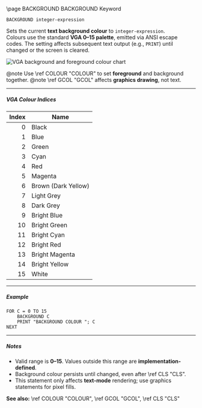 \page BACKGROUND BACKGROUND Keyword
```basic
BACKGROUND integer-expression
```

Sets the current **text background colour** to `integer-expression`.  
Colours use the standard **VGA 0–15 palette**, emitted via ANSI escape codes. The setting affects subsequent text output (e.g., `PRINT`) until changed or the screen is cleared.

![VGA background and foreground colour chart](https://user-images.githubusercontent.com/1556794/234695104-af3fd095-a0fe-4a69-85e9-9db698466caa.png)


@note Use \ref COLOUR "COLOUR" to set **foreground** and background together.
@note \ref GCOL "GCOL" affects **graphics drawing**, not text.

---

##### VGA Colour Indices

| Index | Name                 |
|------:|----------------------|
| 0     | Black                |
| 1     | Blue                 |
| 2     | Green                |
| 3     | Cyan                 |
| 4     | Red                  |
| 5     | Magenta              |
| 6     | Brown (Dark Yellow)  |
| 7     | Light Grey           |
| 8     | Dark Grey            |
| 9     | Bright Blue          |
| 10    | Bright Green         |
| 11    | Bright Cyan          |
| 12    | Bright Red           |
| 13    | Bright Magenta       |
| 14    | Bright Yellow        |
| 15    | White                |

---

##### Example

```basic
FOR C = 0 TO 15
    BACKGROUND C
    PRINT "BACKGROUND COLOUR "; C
NEXT
```

---

##### Notes
- Valid range is **0–15**. Values outside this range are **implementation-defined**.
- Background colour persists until changed, even after \ref CLS "CLS".
- This statement only affects **text-mode** rendering; use graphics statements for pixel fills.

**See also:**
\ref COLOUR "COLOUR", \ref GCOL "GCOL", \ref CLS "CLS"
